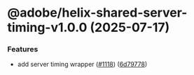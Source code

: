 # @adobe/helix-shared-server-timing-v1.0.0 (2025-07-17)


### Features

* add server timing wrapper ([#1118](https://github.com/adobe/helix-shared/issues/1118)) ([6d79778](https://github.com/adobe/helix-shared/commit/6d79778b3c3427eb6c937f2a36e12e822eeb8c1b))
